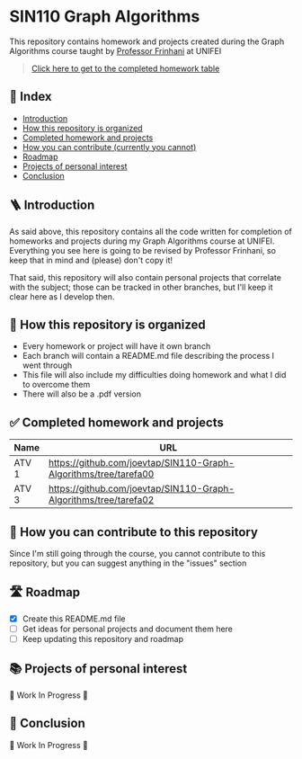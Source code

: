 # SIN110 Graph Algorithms
This repository contains homework and projects created during the Graph Algorithms course taught by [Professor Frinhani](http://lattes.cnpq.br/4014098839714534) at UNIFEI

> [Click here to get to the completed homework table](#-completed-homework-and-projects)

## 📃 Index
- [Introduction](#-introduction)
- [How this repository is organized](#-how-this-repository-is-organized)
- [Completed homework and projects](#-completed-homework-and-projects)
- [How you can contribute (currently you cannot)](#-how-this-repository-is-organized)
- [Roadmap](#%EF%B8%8F-roadmap)
- [Projects of personal interest](#-projects-of-personal-interest)
- [Conclusion](#-conclusion)

## 🪜 Introduction

As said above, this repository contains all the code written for completion of homeworks and projects during my Graph Algorithms course at UNIFEI. Everything you see here is going to be revised by Professor Frinhani, so keep that in mind and (please) don't copy it!  

That said, this repository will also contain personal projects that correlate with the subject; those can be tracked in other branches, but I'll keep it clear here as I develop then.

## 📌 How this repository is organized

- Every homework or project will have it own branch
- Each branch will contain a README.md file describing the process I went through
- This file will also include my difficulties doing homework and what I did to overcome them
- There will also be a .pdf version

## ✅ Completed homework and projects

|Name|URL|
|---|---|
|ATV 1|https://github.com/joevtap/SIN110-Graph-Algorithms/tree/tarefa00|
|ATV 3|https://github.com/joevtap/SIN110-Graph-Algorithms/tree/tarefa02|

## 🤝 How you can contribute to this repository

Since I'm still going through the course, you cannot contribute to this repository, but you can suggest anything in the "issues" section

## 🛣️ Roadmap

- [X] Create this README.md file
- [ ] Get ideas for personal projects and document them here
- [ ] Keep updating this repository and roadmap

## 📚 Projects of personal interest

🚧 Work In Progress 🚧

## 🏁 Conclusion

🚧 Work In Progress 🚧
